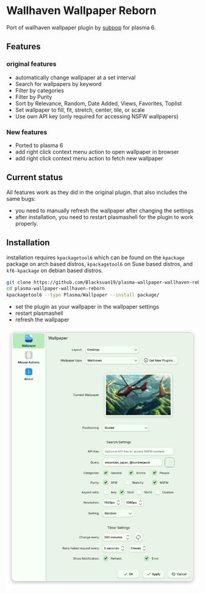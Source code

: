 # Wallhaven Wallpaper Reborn

Port of wallhaven wallpaper plugin by [subpop](https://github.com/subpop/wallhaven-wallpaper-plasma) for plasma 6.

## Features

### original features

- automatically change wallpaper at a set interval
- Search for wallpapers by keyword
- Filter by categories
- Filter by Purity
- Sort by Relevance, Random, Date Added, Views, Favorites, Toplist
- Set wallpaper to fill, fit, stretch, center, tile, or scale
- Use own API key (only required for accessing NSFW wallpapers)

### New features

- Ported to plasma 6
- add right click context menu action to open wallpaper in browser
- add right click context menu action to fetch new wallpaper

## Current status

All features work as they did in the original plugin. that also includes the same bugs:

- you need to manually refresh the wallpaper after changing the settings
- after installation, you need to restart plasmashell for the plugin to work properly.

## Installation

installation requires `kpackagetool6` which can be found on the `kpackage` package on arch based distros, `kpackagetool6` on Suse based distros, and `kf6-kpackage` on debian based distros.

```bash
git clone https://github.com/Blacksuan19/plasma-wallpaper-wallhaven-reborn.git
cd plasma-wallpaper-wallhaven-reborn
kpackagetool6 --type Plasma/Wallpaper --install package/
```

- set the plugin as your wallpaper in the wallpaper settings
- restart plasmashell
- refresh the wallpaper

![screenshot.png](screenshot.png)
